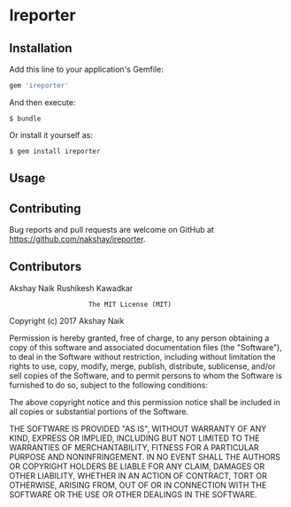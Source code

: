 # Ireporter




## Installation

Add this line to your application's Gemfile:

```ruby
gem 'ireporter'
```

And then execute:

    $ bundle

Or install it yourself as:

    $ gem install ireporter

## Usage

## Contributing

Bug reports and pull requests are welcome on GitHub at https://github.com/nakshay/ireporter. 


## Contributors

Akshay Naik
Rushikesh Kawadkar



						The MIT License (MIT)

Copyright (c) 2017 Akshay Naik

Permission is hereby granted, free of charge, to any person obtaining a copy
of this software and associated documentation files (the "Software"), to deal
in the Software without restriction, including without limitation the rights
to use, copy, modify, merge, publish, distribute, sublicense, and/or sell
copies of the Software, and to permit persons to whom the Software is
furnished to do so, subject to the following conditions:

The above copyright notice and this permission notice shall be included in
all copies or substantial portions of the Software.

THE SOFTWARE IS PROVIDED "AS IS", WITHOUT WARRANTY OF ANY KIND, EXPRESS OR
IMPLIED, INCLUDING BUT NOT LIMITED TO THE WARRANTIES OF MERCHANTABILITY,
FITNESS FOR A PARTICULAR PURPOSE AND NONINFRINGEMENT. IN NO EVENT SHALL THE
AUTHORS OR COPYRIGHT HOLDERS BE LIABLE FOR ANY CLAIM, DAMAGES OR OTHER
LIABILITY, WHETHER IN AN ACTION OF CONTRACT, TORT OR OTHERWISE, ARISING FROM,
OUT OF OR IN CONNECTION WITH THE SOFTWARE OR THE USE OR OTHER DEALINGS IN
THE SOFTWARE.

